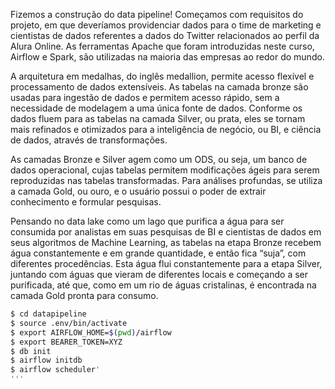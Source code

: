 Fizemos a construção do data pipeline! Começamos com requisitos do projeto, em que deveríamos providenciar dados para o time de marketing e cientistas de dados referentes a dados do Twitter relacionados ao perfil da Alura Online. As ferramentas Apache que foram introduzidas neste curso, Airflow e Spark, são utilizadas na maioria das empresas ao redor do mundo.

A arquitetura em medalhas, do inglês medallion, permite acesso flexível e processamento de dados extensíveis. As tabelas na camada bronze são usadas para ingestão de dados e permitem acesso rápido, sem a necessidade de modelagem a uma única fonte de dados. Conforme os dados fluem para as tabelas na camada Silver, ou prata, eles se tornam mais refinados e otimizados para a inteligência de negócio, ou BI, e ciência de dados, através de transformações.

As camadas Bronze e Silver agem como um ODS, ou seja, um banco de dados operacional, cujas tabelas permitem modificações ágeis para serem reproduzidas nas tabelas transformadas. Para análises profundas, se utiliza a camada Gold, ou ouro, e o usuário possui o poder de extrair conhecimento e formular pesquisas.

Pensando no data lake como um lago que purifica a água para ser consumida por analistas em suas pesquisas de BI e cientistas de dados em seus algoritmos de Machine Learning, as tabelas na etapa Bronze recebem água constantemente e em grande quantidade, e então fica “suja”, com diferentes procedências. Esta água flui constantemente para a etapa Silver, juntando com águas que vieram de diferentes locais e começando a ser purificada, até que, como em um rio de águas cristalinas, é encontrada na camada Gold pronta para consumo.

```bash
$ cd datapipeline
$ source .env/bin/activate
$ export AIRFLOW_HOME=$(pwd)/airflow
$ export BEARER_TOKEN=XYZ
$ db init
$ airflow initdb
$ airflow scheduler'
'''
